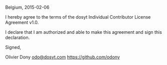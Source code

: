 Belgium, 2015-02-06

I hereby agree to the terms of the dosyt Individual Contributor License
Agreement v1.0.

I declare that I am authorized and able to make this agreement and sign this
declaration.

Signed,

Olivier Dony odo@dosyt.com https://github.com/odony

